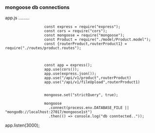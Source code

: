 ### mongoose db connections

app.js
.........

                      const express = require("express");
                      const cors = require("cors");
                      const mongoose = require("mongoose");
                      const Product = require("./model/Product.model");
                      const {routerProduct,routerProduct1} = require("./routes/product.routes");



                      const app = express();
                      app.use(cors());
                      app.use(express.json());
                      app.use("/api/v1/product",routerProduct)
                      app.use("/api/v1/fileUpload",routerProduct1)


                      mongoose.set("strictQuery", true);

                      mongoose
                        .connect(process.env.DATABASE_FILE || "mongodb://localhost:27017/mongoose1st")
                        .then(() => console.log("db conntected.."));


app.listen(3000);
